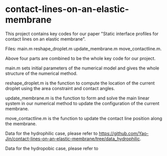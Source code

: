 # contact-lines-on-an-elastic-membrane
This  project contains key codes for our paper "Static interface profiles for contact lines on an elastic membrane".

Files: main.m reshape_droplet.m update_membrane.m move_contactline.m.

Above four parts are combined to be the whole key code for our project.

main.m sets initial parameters of the numerical model and gives the whole structure of the numerical method.

reshape_droplet.m is the function to compute the location of the current droplet using the area constraint and contact angles.

update_membrane.m is the function to form and solve the main linear system in our numerical method to update the configuration of the current membrane.

move_contactline.m is the function to update the contact line position along the membrane.

Data for the hydrophilic case, please refer to https://github.com/Yao-Jin/contact-lines-on-an-elastic-membrane/tree/data_hydrophilic.

Data for the hydropobic case, please refer to 
